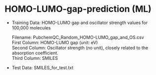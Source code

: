 # HOMO-LUMO-gap-prediction (ML)

<Building a Model to Predict HOMO-LUMO Gap from Molecular SMILES Representations>

* Training Data: HOMO-LUMO gap and oscillator strength values for 100,000 molecules
  
  Filename: PubchemQC_Random_HOMO-LUMO_gap_and_OS.csv     
  First Column: HOMO-LUMO gap (unit: eV)    
  Second Column: Oscillator strength (no unit), closely related to the absorption coefficient.    
  Third Column: SMILES    


* Test Data: SMILES_for_test.txt

